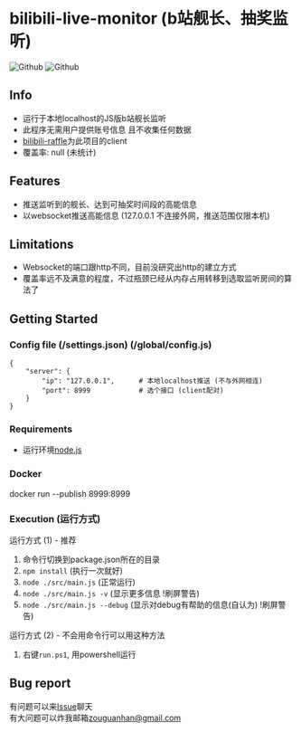# bilibili-live-monitor (b站舰长、抽奖监听) 
![Github](https://img.shields.io/github/license/Billyzou0741326/bilibili-live-raffle-monitor)
![Github](https://img.shields.io/badge/nodejs-8.6.1-blue)

## Info
 - 运行于本地localhost的JS版b站舰长监听
 - 此程序无需用户提供账号信息 且不收集任何数据  
 - [bilibili-raffle](https://github.com/Billyzou0741326/bilibili-raffle)为此项目的client
 - 覆盖率: null (未统计)

## Features
 - 推送监听到的舰长、达到可抽奖时间段的高能信息
 - 以websocket推送高能信息 (127.0.0.1 不连接外网，推送范围仅限本机)

## Limitations
 - Websocket的端口跟http不同，目前没研究出http的建立方式
 - 覆盖率远不及满意的程度，不过瓶颈已经从内存占用转移到选取监听房间的算法了

## Getting Started

### Config file (/settings.json) (/global/config.js) 

```
{
    "server": {
        "ip": "127.0.0.1",      # 本地localhost推送 (不与外网相连)
        "port": 8999            # 选个接口 (client配对)
    }
}
```

### Requirements  
 - 运行环境[node.js](https://nodejs.org/en/download/)
 
### Docker
docker run --publish 8999:8999 <image-name>

### Execution (运行方式)  
运行方式 (1) - 推荐
 1. 命令行切换到package.json所在的目录
 2. `npm install`                    (执行一次就好)
 3. `node ./src/main.js`             (正常运行)
 4. `node ./src/main.js -v`          (显示更多信息 !刷屏警告)
 5. `node ./src/main.js --debug`     (显示对debug有帮助的信息(自认为) !刷屏警告)

运行方式 (2) - 不会用命令行可以用这种方法
 1. 右键`run.ps1`, 用powershell运行

## Bug report  
有问题可以来[Issue](https://github.com/Billyzou0741326/bilibili-live-monitor-js/issues)聊天  
有大问题可以炸我邮箱<zouguanhan@gmail.com>  
